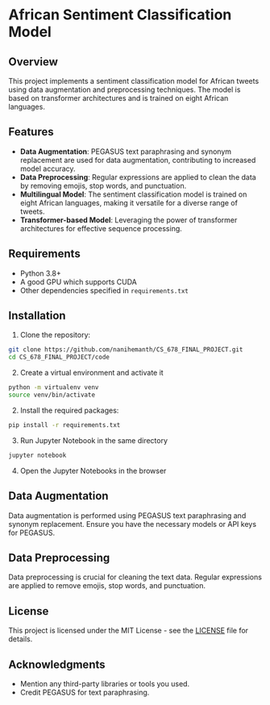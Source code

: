 
# African Sentiment Classification Model

## Overview

This project implements a sentiment classification model for African tweets using data augmentation and preprocessing techniques. The model is based on transformer architectures and is trained on eight African languages.

## Features

- **Data Augmentation**: PEGASUS text paraphrasing and synonym replacement are used for data augmentation, contributing to increased model accuracy.
- **Data Preprocessing**: Regular expressions are applied to clean the data by removing emojis, stop words, and punctuation.
- **Multilingual Model**: The sentiment classification model is trained on eight African languages, making it versatile for a diverse range of tweets.
- **Transformer-based Model**: Leveraging the power of transformer architectures for effective sequence processing.

## Requirements

- Python 3.8+
- A good GPU which supports CUDA
- Other dependencies specified in `requirements.txt`

## Installation

1. Clone the repository:

```bash
git clone https://github.com/nanihemanth/CS_678_FINAL_PROJECT.git
cd CS_678_FINAL_PROJECT/code
```

2. Create a virtual environment and activate it
```bash
python -m virtualenv venv
source venv/bin/activate
```

2. Install the required packages:

```bash
pip install -r requirements.txt
```

3. Run Jupyter Notebook in the same directory

```bash
jupyter notebook
```

4. Open the Jupyter Notebooks in the browser


## Data Augmentation

Data augmentation is performed using PEGASUS text paraphrasing and synonym replacement. Ensure you have the necessary models or API keys for PEGASUS.

## Data Preprocessing

Data preprocessing is crucial for cleaning the text data. Regular expressions are applied to remove emojis, stop words, and punctuation.

## License

This project is licensed under the MIT License - see the [LICENSE](LICENSE) file for details.

## Acknowledgments

- Mention any third-party libraries or tools you used.
- Credit PEGASUS for text paraphrasing.